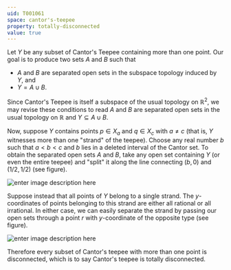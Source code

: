 ```yaml
---
uid: T001061
space: cantor's-teepee
property: totally-disconnected
value: true
---
```

Let $Y$ be any subset of Cantor's Teepee containing more than one point. Our goal is to produce two sets $A$ and $B$ such that 
- $A$ and $B$ are separated open sets in the subspace topology induced by $Y$, and 
- $Y = A \cup B$.

Since Cantor's Teepee is itself a subspace of the usual topology on $\mathbb{R}^2$, we may revise these conditions to read $A$ and $B$ are separated open sets in the usual topology on $\mathbb{R}$ and $Y \subseteq A \cup B$.

Now, suppose $Y$ contains points $p \in X_a$ and $q \in X_c$ with $a \neq c$ (that is, $Y$ witnesses more than one "strand" of the teepee). Choose any real number $b$ such that $a < b < c$ and $b$ lies in a deleted interval of the Cantor set. To obtain the separated open sets $A$ and $B$, take any open set containing $Y$ (or even the entire teepee) and "split" it along the line connecting $(b,0)$ and $(1/2,1/2)$ (see figure).

![enter image description here](http://i.stack.imgur.com/S2yxj.png)

Suppose instead that all points of $Y$ belong to a single strand. The $y$-coordinates of points belonging to this strand are either all rational or all irrational. In either case, we can easily separate the strand by passing our open sets through a point $r$ with $y$-coordinate of the opposite type (see figure).

![enter image description here](http://i.stack.imgur.com/qF3Lx.png)

Therefore every subset of Cantor's teepee with more than one point is disconnected, which is to say Cantor's teepee is totally disconnected.

